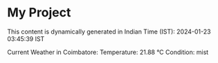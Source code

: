 # My Project

This content is dynamically generated in Indian Time (IST): 2024-01-23 03:45:39 IST


Current Weather in Coimbatore:
Temperature: 21.88 °C
Condition: mist
